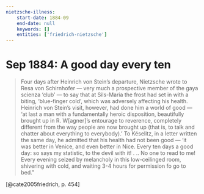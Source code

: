 ```yaml
---
nietzsche-illness:
    start-date: 1884-09
    end-date: null
    keywords: []
    entities: ['friedrich-nietzsche']
---
```


# Sep 1884: A good day every ten

> Four days after Heinrich von Stein’s departure, Nietzsche wrote to Resa von
> Schirnhofer — very much a prospective member of the gaya scienza ‘club’ — to
> say that at Sils-Maria the frost had set in with a biting, ‘blue-finger
> cold’, which was adversely affecting his health. Heinrich von Stein’s visit,
> however, had done him a world of good — ‘at last a man with a fundamentally
> heroic disposition, beautifully brought up in R. W[agner]’s entourage to
> reverence, completely different from the way people are now brought up (that
> is, to talk and chatter about everything to everybody).’  To Késelitz, in a
> letter written the same day, he admitted that his health had not been good —
> ‘it was better in Venice, and even better in Nice. Every ten days a good day:
> so says my statistic, to the devil with it! . .. No one to read to me! Every
> evening seized by melancholy in this low-ceilinged room, shivering with cold,
> and waiting 3-4 hours for permission fo go to bed.”

[@cate2005friedrich, p. 454]
